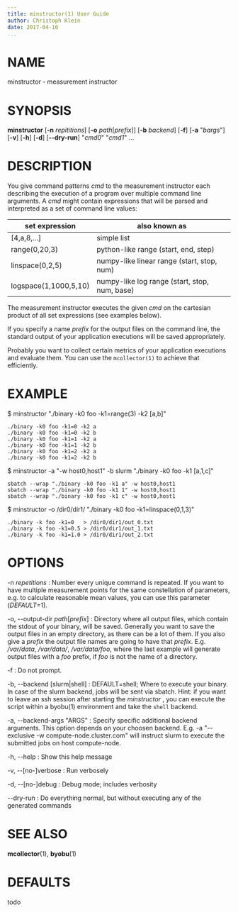 ```yaml
---
title: minstructor(1) User Guide
author: Christoph Klein
date: 2017-04-16
...
```


# NAME

minstructor - measurement instructor

# SYNOPSIS

**minstructor** [**-n** *repititions*] [**-o** *path*[*prefix*]] [**-b** *backend*] [**-f**] [**-a** "*bargs*"] [**-v**] [**-h**] [**-d**] [**--dry-run**] "*cmd0*" "*cmd1*" ...

# DESCRIPTION

You give command patterns *cmd* to the measurement instructor each describing
the execution of a program over multiple command line arguments. A *cmd* might
contain expressions that will be parsed and interpreted as a set of command
line values:

set expression       | also known as
---------------------|--------------------------------------------
[4,a,8,...]          | simple list
range(0,20,3)        | python-like range (start, end, step)
linspace(0,2,5)      | numpy-like linear range (start, stop, num)
logspace(1,1000,5,10)| numpy-like log range (start, stop, num, base)

The measurement instructor executes the given *cmd* on the cartesian
product of all set expressions (see examples below).

If you specify a name *prefix* for the output files on the command line, the
standard output of your application executions will be saved appropriately.

Probably you want to collect certain metrics of your application executions
and evaluate them. You can use the `mcollector(1)` to achieve that efficiently.


# EXAMPLE
$ minstructor "./binary -k0 foo -k1=range(3) -k2 [a,b]"
```
./binary -k0 foo -k1=0 -k2 a
./binary -k0 foo -k1=0 -k2 b
./binary -k0 foo -k1=1 -k2 a
./binary -k0 foo -k1=1 -k2 b
./binary -k0 foo -k1=2 -k2 a
./binary -k0 foo -k1=2 -k2 b
```

$ minstructor -a "-w host0,host1" -b slurm "./binary -k0 foo -k1 [a,1,c]"
```
sbatch --wrap "./binary -k0 foo -k1 a" -w host0,host1
sbatch --wrap "./binary -k0 foo -k1 1" -w host0,host1
sbatch --wrap "./binary -k0 foo -k1 c" -w host0,host1
```

$ minstructor -o /dir0/dir1/ "./binary -k0 foo -k1=linspace(0,1,3)"
```
./binary -k foo -k1=0   > /dir0/dir1/out_0.txt
./binary -k foo -k1=0.5 > /dir0/dir1/out_1.txt
./binary -k foo -k1=1.0 > /dir0/dir1/out_2.txt
```

# OPTIONS

-n *repetitions*
:   Number every unique command is repeated.  If you want to have multiple
    measurement points for the same constellation of parameters, e.g. to
    calculate reasonable mean values, you can use this parameter (*DEFAULT*=1).

-o, --output-dir *path*[*prefix*]
:   Directory where all output files, which contain the stdout of
    your binary, will be saved.
    Generally you want to save the output files in an empty directory, as
    there can be a lot of them.  If you also give a *prefix* the
    output file names are going to have that *prefix*. E.g.
    */var/data*, */var/data/*, */var/data/foo*,
    where the last example will generate output files with a *foo*
    prefix, if *foo* is not the name of a directory.

-f
:   Do not prompt.

-b, \--backend [slurm|shell]
:   DEFAULT=shell; Where to execute your binary. In case of the slurm backend,
    jobs will be sent via sbatch.  Hint: if you want to leave an ssh session
    after starting the *minstructor* , you can execute the script within a
    byobu(1) environment and take the `shell` backend.

-a, \--backend-args "ARGS"
:   Specify specific additional backend arguments. This option depends on your
    choosen backend. E.g. -a "--exclusive -w compute-node.cluster.com" will
    instruct slurm to execute the submitted jobs on host compute-node.

-h, \--help
:   Show this help message

-v, \--[no-]verbose
:   Run verbosely

-d, \--[no-]debug
:   Debug mode; includes verbosity

\--dry-run
:   Do everything normal, but without executing any of the generated commands

# SEE ALSO
**mcollector**(1), **byobu**(1)

# DEFAULTS
todo
